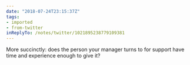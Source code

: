```yaml
---
date: "2018-07-24T23:15:37Z"
tags:
- imported
- from-twitter
inReplyTo: /notes/twitter/1021895238779109381
---
```

More succinctly: does the person your manager turns to for support have time and experience enough to give it?
